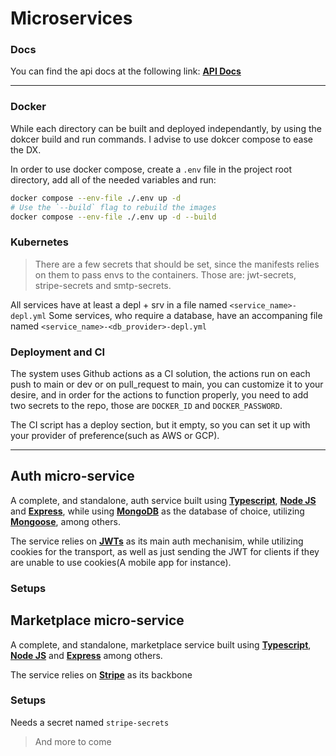 # Microservices

### Docs

You can find the api docs at the following link: **[API Docs](https://documenter.getpostman.com/view/7211750/UUxwBU99)**

---

### Docker

While each directory can be built and deployed independantly, by using the dokcer build and run commands. I advise to use dokcer compose to ease the DX.

In order to use docker compose, create a `.env` file in the project root directory, add all of the needed variables and run:

```bash
docker compose --env-file ./.env up -d
# Use the `--build` flag to rebuild the images
docker compose --env-file ./.env up -d --build
```

### Kubernetes

> There are a few secrets that should be set, since the manifests relies on them to pass envs to the containers. Those are: jwt-secrets, stripe-secrets and smtp-secrets.

All services have at least a depl + srv in a file named `<service_name>-depl.yml`
Some services, who require a database, have an accompaning file named `<service_name>-<db_provider>-depl.yml`

### Deployment and CI

The system uses Github actions as a CI solution, the actions run on each push to main or dev or on pull_request to main, you can customize it to your desire, and in order for the actions to function properly, you need to add two secrets to the repo, those are `DOCKER_ID` and `DOCKER_PASSWORD`.

The CI script has a deploy section, but it empty, so you can set it up with your provider of preference(such as AWS or GCP).

---

## Auth micro-service

A complete, and standalone, auth service built using **[Typescript](https://nodejs.org)**, **[Node JS](https://nodejs.org)** and **[Express](https://expressjs.com)**, while using **[MongoDB](https://mongodb.com)** as the database of choice, utilizing **[Mongoose](https://mongoosejs.com/)**, among others.

The service relies on **[JWTs](https://jwt.io)** as its main auth mechanisim, while utilizing cookies for the transport, as well as just sending the JWT for clients if they are unable to use cookies(A mobile app for instance).

### Setups

## Marketplace micro-service

A complete, and standalone, marketplace service built using **[Typescript](https://nodejs.org)**, **[Node JS](https://nodejs.org)** and **[Express](https://expressjs.com)** among others.

The service relies on **[Stripe](https://stripe.com)** as its backbone

### Setups

Needs a secret named `stripe-secrets`

> And more to come
